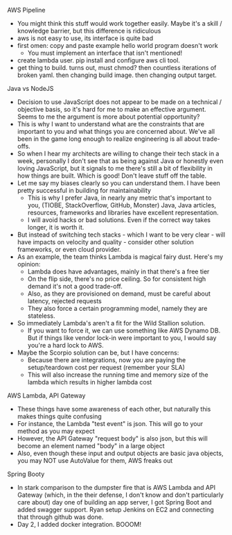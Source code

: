 AWS Pipeline
* You might think this stuff would work together easily.  Maybe it's a skill / knowledge barrier, but this difference
is ridiculous
* aws is not easy to use, its interface is quite bad
* first omen: copy and paste example hello world program doesn't work
  * You must implement an interface that isn't mentioned!
* create lambda user. pip install and configure aws cli tool.
* get thing to build. turns out, must chmod? then countless iterations of broken yaml. then changing build image. then changing output target.

Java vs NodeJS

* Decision to use JavaScript does not appear to be made on a technical / objective basis, so it's hard for me to
make an effective argument.  Seems to me the argument is more about potential opportunity?
* This is why I want to understand what are the constraints that are important to you and what things you are 
concerned about.  We've all been in the game long enough to realize engineering is all about trade-offs.
* So when I hear my architects are willing to change their tech stack in a week, personally I don't see that as
being against Java or honestly even loving JavaScript, but it signals to me there's still a bit of flexibility in
how things are built.  Which is good!  Don't leave stuff off the table.
* Let me say my biases clearly so you can understand them.  I have been pretty successful in building for maintainability
  * This is why I prefer Java, in nearly any metric that's important to you, (TIOBE, StackOverflow, GitHub, Monster)
  Java, Java articles, resources, frameworks and libraries have excellent representation.
  * I will avoid hacks or bad solutions.  Even if the correct way takes longer, it is worth it.
* But instead of switching tech stacks - which I want to be very clear - will have impacts on velocity and quality -
consider other solution frameworks, or even cloud provider.
* As an example, the team thinks Lambda is magical fairy dust.  Here's my opinion:
  * Lambda does have advantages, mainly in that there's a free tier
  * On the flip side, there's no price ceiling.  So for consistent high demand it's not a good trade-off.
  * Also, as they are provisioned on demand, must be careful about latency, rejected requests
  * They also force a certain programming model, namely they are stateless.
* So immediately Lambda's aren't a fit for the Wild Stallion solution.
  * If you want to force it, we can use something like AWS Dynamo DB.  But if things like vendor lock-in were important to you,
  I would say you're a hard lock to AWS.
* Maybe the Scorpio solution can be, but I have concerns:
  * Because there are integrations, now you are paying the setup/teardown cost per request (remember your SLA)
  * This will also increase the running time and memory size of the lambda which results in higher lambda cost
  

AWS Lambda, API Gateway
* These things have some awareness of each other, but naturally this makes things quite confusing
* For instance, the Lambda "test event" is json.  This will go to your method as you may expect
* However, the API Gateway "request body" is also json, but this will become an element named "body" in a large object
* Also, even though these input and output objects are basic java objects, you may NOT use AutoValue for them, AWS freaks out

Spring Booty

* In stark comparison to the dumpster fire that is AWS Lambda and API Gateway (which, in the their defense, I don't know
and don't particularly care about) day one of building an app server, I got Spring Boot and added swagger support.
Ryan setup Jenkins on EC2 and connecting that through github was done.
* Day 2, I added docker integration.  BOOOM!